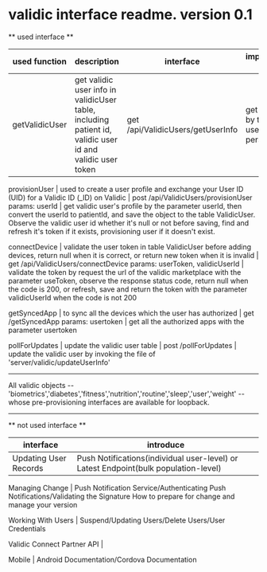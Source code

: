 # validic interface readme. version 0.1

** used interface **

used function | description | interface | implementation logic
---------------|--------------|-----------|-------------------------------------
getValidicUser | get validic user info in validicUser table, including patient id, validic user id and validic user token | get /api/ValidicUsers/getUserInfo | get validic user by the current user's person_id

provisionUser | used to create a user profile and exchange your User ID (UID) for a Validic ID (_ID) on Validic | post /api/ValidicUsers/provisionUser  params: userId | get validic user's profile by the parameter userId, then convert the userId to patientId, and save the object to the table ValidicUser. Observe the validic user id whether it's null or not before saving, find and refresh it's token if it exists, provisioning user if it doesn't exist.

connectDevice | validate the user token in table ValidicUser before adding devices, return null when it is correct, or return new token when it is invalid | get /api/ValidicUsers/connectDevice params: userToken, validicUserId | validate the token by request the url of the validic marketplace with the parameter useToken, observe the response status code, return null when the code is 200, or refresh, save and return the token with the parameter validicUserId when the code is not 200

getSyncedApp | to sync all the devices which the user has authorized | get /getSyncedApp params: usertoken | get all the authorized apps with the parameter usertoken

pollForUpdates | update the validic user table | post /pollForUpdates | update the validic user by invoking the file of 'server/validic/updateUserInfo'


***

All validic objects -- 'biometrics','diabetes','fitness','nutrition','routine','sleep','user','weight' -- whose pre-provisioning interfaces are available for loopback.

***


** not used interface ** 

interface  |  introduce
------------------------|-------------------------------------------------------
Updating User Records    | Push Notifications(individual user-level) or Latest Endpoint(bulk population-level)

Managing Change   |  Push Notification Service/Authenticating Push Notifications/Validating the Signature  How to prepare for change and manage your version

Working With Users  | Suspend/Updating Users/Delete Users/User Credentials

Validic Connect Partner API |

Mobile  |  Android Documentation/Cordova Documentation
